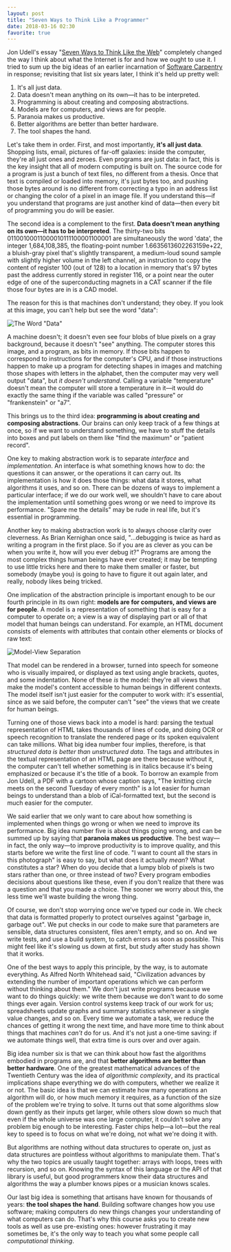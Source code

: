 ```yaml
---
layout: post
title: "Seven Ways to Think Like a Programmer"
date: 2018-03-16 02:30
favorite: true
---
```


Jon Udell's essay "[Seven Ways to Think Like the Web](http://blog.jonudell.net/2011/01/24/seven-ways-to-think-like-the-web/)"
completely changed the way I think about what the Internet is for and how we ought to use it.
I tried to sum up the big ideas of an earlier incarnation of [Software Carpentry](http://software-carpentry.org) in response;
revisiting that list six years later,
I think it's held up pretty well:

1. It's all just data.
1. Data doesn't mean anything on its own—it has to be interpreted.
1. Programming is about creating and composing abstractions.
1. Models are for computers, and views are for people.
1. Paranoia makes us productive.
1. Better algorithms are better than better hardware.
1. The tool shapes the hand.

Let's take them in order.  First, and most importantly, **it's all
just data**.  Shopping lists, email, pictures of far-off galaxies:
inside the computer, they're all just ones and zeroes.  Even programs
are just data: in fact, this is the key insight that all of modern
computing is built on.  The source code for a program is just a bunch
of text files, no different from a thesis.  Once that text is compiled
or loaded into memory, it's just bytes too, and pushing those bytes
around is no different from correcting a typo in an address list or
changing the color of a pixel in an image file.  If you understand
this—if you understand that programs are just another kind of
data—then every bit of programming you do will be easier.

The second idea is a complement to the first.  **Data doesn't mean
anything on its own—it has to be interpreted**.  The thirty-two bits
01100100011000010111100001100001 are simultaneously the word 'data',
the integer 1,684,108,385, the floating-point number
1.6635613602263159e+22, a bluish-gray pixel that's slightly
transparent, a medium-loud sound sample with slightly higher volume in
the left channel, an instruction to copy the content of register 100
(out of 128) to a location in memory that's 97 bytes past the address
currently stored in register 116, or a point near the outer edge of
one of the superconducting magnets in a CAT scanner if the file those
four bytes are in is a CAD model.

The reason for this is that machines don't understand; they obey.  If
you look at this image, you can't help but see the word "data":

![The Word "Data"]({{site.github.url}}/files/2018/03/data.png)

A machine doesn't; it doesn't even see four blobs of blue pixels on a
gray background, because it doesn't "see" anything.  The computer
stores this image, and a program, as bits in memory.  If those bits
happen to correspond to instructions for the computer's CPU, and if
those instructions happen to make up a program for detecting shapes in
images and matching those shapes with letters in the alphabet, then
the computer may very well output "data", but *it doesn't understand*.
Calling a variable "temperature" doesn't mean the computer will store
a temperature in it—it would do exactly the same thing if the variable
was called "pressure" or "frankenstein" or "a7".

This brings us to the third idea: **programming is about creating and
composing abstractions**.  Our brains can only keep track of a few
things at once, so if we want to understand something, we have to
stuff the details into boxes and put labels on them like "find the
maximum" or "patient record".

One key to making abstraction work is to separate *interface* and
*implementation*.  An interface is what something knows how to do: the
questions it can answer, or the operations it can carry out. Its
implementation is how it does those things: what data it stores, what
algorithms it uses, and so on.  There can be dozens of ways to
implement a particular interface; if we do our work well, we shouldn't
have to care about the implementation until something goes wrong or we
need to improve its performance.  "Spare me the details" may be rude
in real life, but it's essential in programming.

Another key to making abstraction work is to always choose clarity
over cleverness.  As Brian Kernighan once said, "…debugging is twice
as hard as writing a program in the first place.  So if you are as
clever as you can be when you write it, how will you ever debug it?"
Programs are among the most complex things human beings have ever
created; it may be tempting to use little tricks here and there to
make them smaller or faster, but somebody (maybe you) is going to have
to figure it out again later, and really, nobody likes being tricked.

One implication of the abstraction principle is important enough to be
our fourth principle in its own right: **models are for computers, and
views are for people**.  A model is a representation of something that
is easy for a computer to operate on; a view is a way of displaying
part or all of that model that human beings can understand.  For
example, an HTML document consists of elements with attributes that
contain other elements or blocks of raw text:

![Model-View Separation]({{site.github.url}}/files/2018/03/modelview.png)

That model can be rendered in a browser, turned into speech for
someone who is visually impaired, or displayed as text using angle
brackets, quotes, and some indentation.  None of these *is* the model:
they're all views that make the model's content accessible to human
beings in different contexts.  The model itself isn't just easier for
the computer to work with: it's essential, since as we said before,
the computer can't "see" the views that we create for human beings.

Turning one of those views back into a model is hard: parsing the
textual representation of HTML takes thousands of lines of code, and
doing OCR or speech recognition to translate the rendered page or its
spoken equivalent can take millions.  What big idea number four
implies, therefore, is that *structured data is better than
unstructured data*.  The tags and attributes in the textual
representation of an HTML page are there because without it, the
computer can't tell whether something is in italics because it's being
emphasized or because it's the title of a book.  To borrow an example
from Jon Udell, a PDF with a cartoon whose caption says, "The knitting
circle meets on the second Tuesday of every month" is a lot easier for
human beings to understand than a blob of iCal-formatted text, but the
second is much easier for the computer.

We said earlier that we only want to care about how something is
implemented when things go wrong or when we need to improve its
performance.  Big idea number five is about things going wrong, and
can be summed up by saying that **paranoia makes us productive**.  The
best way—in fact, the only way—to improve productivity is to improve
quality, and this starts before we write the first line of code.  "I
want to count all the stars in this photograph" is easy to say, but
what does it actually *mean*?  What constitutes a star?  When do you
decide that a lumpy blob of pixels is two stars rather than one, or
three instead of two?  Every program embodies decisions about
questions like these, even if you don't realize that there was a
question and that you made a choice.  The sooner we worry about this,
the less time we'll waste building the wrong thing.

Of course, we don't stop worrying once we've typed our code in.  We
check that data is formatted properly to protect ourselves against
"garbage in, garbage out".  We put checks in our code to make sure
that parameters are sensible, data structures consistent, files aren't
empty, and so on.  And we write tests, and use a build system, to
catch errors as soon as possible.  This might feel like it's slowing
us down at first, but study after study has shown that it works.

One of the best ways to apply this principle, by the way, is to
automate everything.  As Alfred North Whitehead said, "Civilization
advances by extending the number of important operations which we can
perform without thinking about them."  We don't just write programs
because we want to do things quickly: we write them because we don't
want to do some things ever again.  Version control systems keep track
of our work for us; spreadsheets update graphs and summary statistics
whenever a single value changes, and so on.  Every time we automate a
task, we reduce the chances of getting it wrong the next time, and
have more time to think about things that machines *can't* do for us.
And it's not just a one-time saving: if we automate things well, that
extra time is ours over and over again.

Big idea number six is that we can think about how fast the algorithms
embodied in programs are, and that **better algorithms are better than
better hardware**.  One of the greatest mathematical advances of the
Twentieth Century was the idea of *algorithmic complexity*, and its
practical implications shape everything we do with computers, whether
we realize it or not.  The basic idea is that we can estimate how many
operations an algorithm will do, or how much memory it requires, as a
function of the size of the problem we're trying to solve.  It turns
out that some algorithms slow down gently as their inputs get larger,
while others slow down so much that even if the whole universe was one
large computer, it couldn't solve any problem big enough to be
interesting.  Faster chips help—a lot—but the real key to speed is to
focus on what we're doing, not what we're doing it with.

But algorithms are nothing without data structures to operate on, just
as data structures are pointless without algorithms to manipulate
them.  That's why the two topics are usually taught together: arrays
with loops, trees with recursion, and so on.  Knowing the syntax of
this language or the API of that library is useful, but good
programmers know their data structures and algorithms the way a
plumber knows pipes or a musician knows scales.

Our last big idea is something that artisans have known for thousands
of years: **the tool shapes the hand**.  Building software changes how
you use software; making computers do new things changes your
understanding of what computers can do.  That's why this course asks
you to create new tools as well as use pre-existing ones: however
frustrating it may sometimes be, it's the only way to teach you what
some people call *computational thinking*.
